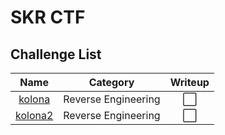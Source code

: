 # SKR CTF

## Challenge List
| Name                                            | Category          | Writeup |
|:-----------------------------------------------:|:-----------------:|:--------:|
| [kolona](rev/kolona)   | Reverse Engineering  | ⬜ |
| [kolona2](rev/kolona2) | Reverse Engineering  | ⬜ |
